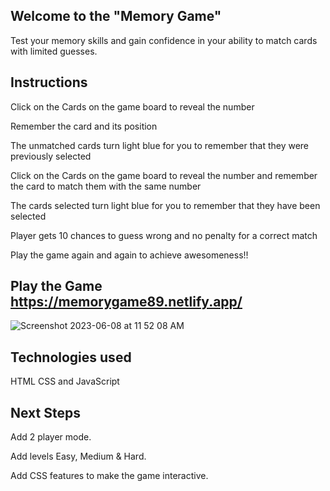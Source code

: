 ## Welcome to the "Memory Game"

Test your memory skills and gain confidence in your ability to match cards with limited guesses. 

## Instructions

Click on the Cards on the game board to reveal the number

Remember the card and its position

The unmatched cards turn light blue for you to remember that they were previously selected

Click on the Cards on the game board to reveal the number and remember the card to match them with the same number

The cards selected turn light blue for you to remember that they have been selected 

Player gets 10 chances to guess wrong and no penalty for a correct match

Play the game again and again to achieve awesomeness!!

## Play the Game  https://memorygame89.netlify.app/


![Screenshot 2023-06-08 at 11 52 08 AM](https://github.com/abulfs89/ABUL-Project-1/assets/132204123/0c56bae5-4989-4f0b-827d-7d4acc41d999)

## Technologies used
HTML CSS and JavaScript

## Next Steps
Add 2 player mode.

Add levels Easy, Medium & Hard.

Add CSS features to make the game interactive.


